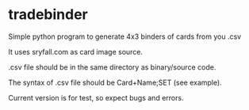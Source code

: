 # tradebinder
Simple python program to generate 4x3 binders of cards from you .csv


It uses sryfall.com as card image source.

.csv file should be in the same directory as binary/source code.

The syntax of .csv file should be Card+Name;SET (see example).

Current version is for test, so expect bugs and errors.
